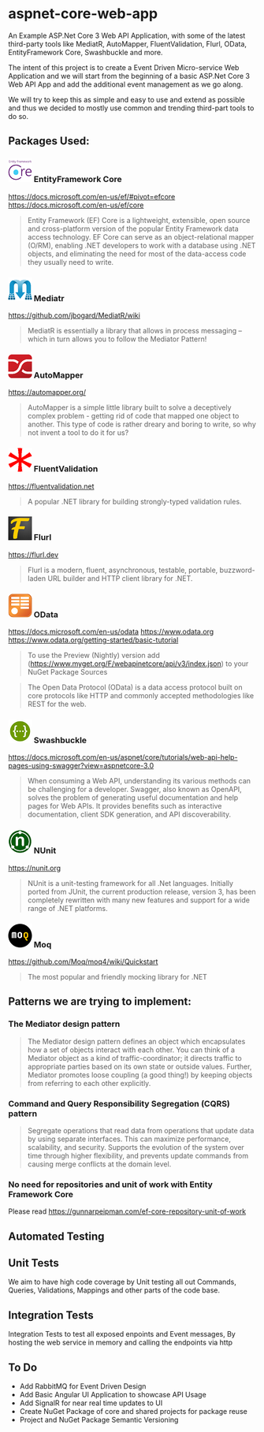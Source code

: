 # aspnet-core-web-app
An Example ASP.Net Core 3 Web API Application, with some of the latest third-party tools like MediatR, AutoMapper, FluentValidation, Flurl, OData, EntityFramework Core, Swashbuckle and more. 

The intent of this project is to create a Event Driven Micro-service Web Application and we will start from the beginning of a basic ASP.Net Core 3 Web API App and add the additional event management as we go along.

We will try to keep this as simple and easy to use and extend as possible and thus we decided to mostly use common and trending third-part tools to do so.

## Packages Used:

### ![EFCore](Docs/Images/EF-Core-icon.png) EntityFramework Core
https://docs.microsoft.com/en-us/ef/#pivot=efcore
https://docs.microsoft.com/en-us/ef/core
> Entity Framework (EF) Core is a lightweight, extensible, open source and cross-platform version of the popular Entity Framework data access technology.
EF Core can serve as an object-relational mapper (O/RM), enabling .NET developers to work with a database using .NET objects, and eliminating the need for most of the data-access code they usually need to write.

### ![MediatR](Docs/Images/MediatR-icon.png) Mediatr
https://github.com/jbogard/MediatR/wiki
> MediatR is essentially a library that allows in process messaging – which in turn allows you to follow the Mediator Pattern!

### ![AutoMapper](Docs/Images/AutoMapper-icon.png) AutoMapper
https://automapper.org/
> AutoMapper is a simple little library built to solve a deceptively complex problem - getting rid of code that mapped one object to another. This type of code is rather dreary and boring to write, so why not invent a tool to do it for us?

### ![FluentValidation](Docs/Images/FluentValidation-icon.png) FluentValidation
https://fluentvalidation.net
> A popular .NET library for building strongly-typed validation rules.

### ![Flurl](Docs/Images/Flurl-icon.png) Flurl
https://flurl.dev
> Flurl is a modern, fluent, asynchronous, testable, portable, buzzword-laden URL builder and HTTP client library for .NET.

### ![OData](Docs/Images/OData-icon.png) OData
https://docs.microsoft.com/en-us/odata
https://www.odata.org
https://www.odata.org/getting-started/basic-tutorial
> To use the Preview (Nightly) version add (https://www.myget.org/F/webapinetcore/api/v3/index.json) to your NuGet Package Sources

> The Open Data Protocol (OData) is a data access protocol built on core protocols like HTTP and commonly accepted methodologies like REST for the web.

### ![Swashbuckle](Docs/Images/Swashbuckle-icon.png) Swashbuckle 
https://docs.microsoft.com/en-us/aspnet/core/tutorials/web-api-help-pages-using-swagger?view=aspnetcore-3.0
> When consuming a Web API, understanding its various methods can be challenging for a developer. Swagger, also known as OpenAPI, solves the problem of generating useful documentation and help pages for Web APIs. It provides benefits such as interactive documentation, client SDK generation, and API discoverability.

### ![NUnit](Docs/Images/NUnit-icon.png) NUnit
https://nunit.org
> NUnit is a unit-testing framework for all .Net languages. Initially ported from JUnit, the current production release, version 3, has been completely rewritten with many new features and support for a wide range of .NET platforms.

### ![Moq](Docs/Images/Moq-icon.png) Moq
https://github.com/Moq/moq4/wiki/Quickstart
> The most popular and friendly mocking library for .NET


## Patterns we are trying to implement:

### The Mediator design pattern
> The Mediator design pattern defines an object which encapsulates how a set of objects interact with each other. 
> You can think of a Mediator object as a kind of traffic-coordinator; it directs traffic to appropriate parties based on its own state or outside values. Further, Mediator promotes loose coupling (a good thing!) by keeping objects from referring to each other explicitly.

### Command and Query Responsibility Segregation (CQRS) pattern
> Segregate operations that read data from operations that update data by using separate interfaces. This can maximize performance, scalability, and security. Supports the evolution of the system over time through higher flexibility, and prevents update commands from causing merge conflicts at the domain level.

### No need for repositories and unit of work with Entity Framework Core
Please read https://gunnarpeipman.com/ef-core-repository-unit-of-work

## Automated Testing 

## Unit Tests
We aim to have high code coverage by Unit testing all out Commands, Queries, Validations, Mappings and other parts of the code base. 

## Integration Tests
Integration Tests to test all exposed enpoints and Event messages, By hosting the web service in memory and calling the endpoints via http

## To Do

 - Add RabbitMQ for Event Driven Design
 - Add Basic Angular UI Application to showcase API Usage
 - Add SignalR for near real time updates to UI
 - Create NuGet Package of core and shared projects for package reuse
 - Project and NuGet Package Semantic Versioning
